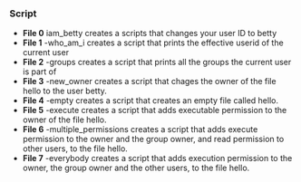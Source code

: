### Script
* **File 0** iam_betty creates a scripts that changes your user ID to betty
* **File 1** -who_am_i creates a script that prints the effective userid of the current user
* **File 2** -groups creates a script that prints all the groups the current user is part of
* **File 3** -new_owner creates a script that chages the owner of the file hello to the user betty.
* **File 4** -empty creates a script that creates an empty file called hello.
* **File 5** -execute creates a script that adds executable permission to the owner of the file hello.
* **File 6** -multiple_permissions creates a script that adds execute permission to the owner and the group owner, and read permission to other users, to the file hello.
* **File 7** -everybody creates a script that adds execution permission to the owner, the group owner and the other users, to the file hello.
